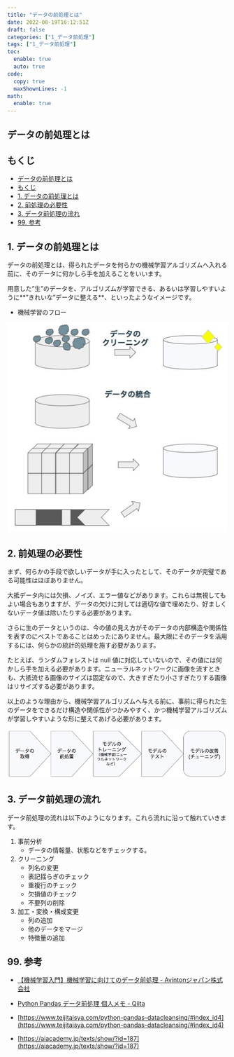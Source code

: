 ```yaml
---
title: "データの前処理とは"
date: 2022-08-19T16:12:51Z
draft: false
categories: ["1_データ前処理"]
tags: ["1_データ前処理"]
toc:
  enable: true
  auto: true
code:
  copy: true
  maxShownLines: -1
math:
  enable: true
---
```

## データの前処理とは

## もくじ
- [データの前処理とは](#データの前処理とは)
- [もくじ](#もくじ)
- [1. データの前処理とは](#1-データの前処理とは)
- [2. 前処理の必要性](#2-前処理の必要性)
- [3. データ前処理の流れ](#3-データ前処理の流れ)
- [99. 参考](#99-参考)

## 1. データの前処理とは

データの前処理とは、得られたデータを何らかの機械学習アルゴリズムへ入れる前に、そのデータに何かしら手を加えることをいいます。

用意した”生”のデータを、アルゴリズムが学習できる、あるいは学習しやすいように**”きれいな”データに整える**、といったようなイメージです。

- 機械学習のフロー

![data_cleaning_image](/images/data-preprocessing/0_whats-data-preprocessing/data_cleaning_image.png)

## 2. 前処理の必要性

まず、何らかの手段で欲しいデータが手に入ったとして、そのデータが完璧である可能性はほぼありません。

大抵データ内には欠損、ノイズ、エラー値などがあります。これらは無視してもよい場合もありますが、データの欠けに対しては適切な値で埋めたり、好ましくないデータ値は除いたりする必要があります。

さらに生のデータというのは、今の値の見え方がそのデータの内部構造や関係性を表すのにベストであることはめったにありません。最大限にそのデータを活用するには、何らかの統計的処理を施す必要があります。

たとえば、ランダムフォレストは null 値に対応していないので、その値には何かしら手を加える必要があります。ニューラルネットワークに画像を流すときも、大抵流せる画像のサイズは固定なので、大きすぎたり小さすぎたりする画像はリサイズする必要があります。

以上のような理由から、機械学習アルゴリズムへ与える前に、事前に得られた生のデータをできるだけ構造や関係性がつかみやすく、かつ機械学習アルゴリズムが学習しやすいような形に整えてあげる必要があります。

![data_cleaning_flow](/images/data-preprocessing/0_whats-data-preprocessing/data_cleaning_flow.png)

## 3. データ前処理の流れ

データ前処理の流れは以下のようになります。これら流れに沿って触れていきます。

1. 事前分析
    - データの情報量、状態などをチェックする。
2. クリーニング
    - 列名の変更
    - 表記揺らぎのチェック
    - 重複行のチェック
    - 欠損値のチェック
    - 不要列の削除
3. 加工・変換・構成変更
    - 列の追加
    - 他のデータをマージ
    - 特徴量の追加

## 99. 参考

- [【機械学習入門】機械学習に向けてのデータ前処理 - Avintonジャパン株式会社](https://avinton.com/blog/2018/01/data-processing/)

- [Python Pandas データ前処理 個人メモ - Qiita](https://qiita.com/jooji/items/89fc03018e31f3e89519)

- [https://www.teijitaisya.com/python-pandas-datacleansing/#index_id4](https://www.teijitaisya.com/python-pandas-datacleansing/#index_id4)

- [https://aiacademy.jp/texts/show/?id=187](https://aiacademy.jp/texts/show/?id=187)

